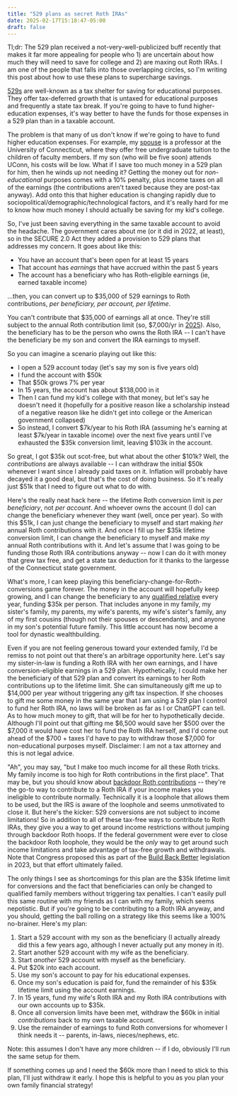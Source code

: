 ```yaml
---
title: "529 plans as secret Roth IRAs"
date: 2025-02-17T15:18:47-05:00
draft: false
---
```


Tl;dr: The 529 plan received a not-very-well-publicized buff recently that makes it far more appealing for people who 1) are uncertain about how much they will need to save for college and 2) are maxing out Roth IRAs. I am one of the people that falls into those overlapping circles, so I'm writing this post about how to use these plans to supercharge savings.

[529s](https://en.wikipedia.org/wiki/529_plan)  are well-known as a tax shelter for saving for educational purposes. They offer tax-deferred growth that is untaxed for educational purposes and frequently a state tax break. If you're going to have to fund higher-education expenses, it's way better to have the funds for those expenses in a 529 plan than in a taxable account.

The problem is that many of us don't know if we're going to have to fund higher education expenses. For example, my [spouse](https://www.kylieanglin.com) is a professor at the University of Connecticut, where they offer free undergraduate tuition to the children of faculty members. If my son (who will be five soon) attends UConn, his costs will be low. What if I save too much money in a 529 plan for him, then he winds up not needing it? Getting the money out for _non-educational_ purposes comes with a 10% penalty, plus income taxes on all of the earnings (the contributions aren't taxed because they are post-tax anyway). Add onto this that higher education is changing rapidly due to sociopolitical/demographic/technological factors, and it's really hard for me to know how much money I should actually be saving for my kid's college.

So, I've just been saving everything in the same taxable account to avoid the headache. The government cares about me (or it did in 2022, at least), so in the SECURE 2.0 Act they added a provision to 529 plans that addresses my concern. It goes about like this:

- You have an account that's been open for at least 15 years
- That account has _earnings_ that have accrued within the past 5 years
- The account has a beneficiary who has Roth-eligible earnings (ie, earned taxable income)

...then, you can convert up to $35,000 of 529 earnings to Roth contributions, _per beneficiary, per account, per lifetime_. 

You can't contribute that $35,000 of earnings all at once. They're still subject to the annual Roth contribution limit (so, $7,000/yr in [2025](https://www.schwab.com/ira/roth-ira/contribution-limits#:~:text=The%20maximum%20total%20annual%20contribution,re%20age%2050%20or%20older.)). Also, the beneficiary has to be the person who owns the Roth IRA -- I can't have the beneficiary be my son and convert the IRA earnings to myself.

So you can imagine a scenario playing out like this:
- I open a 529 account today (let's say my son is five years old)
- I fund the account with $50k
- That $50k grows 7% per year
- In 15 years, the account has about $138,000 in it
- Then I can fund my kid's college with that money, but let's say he doesn't need it (hopefully for a positive reason like a scholarship instead of a negative reason like he didn't get into college or the American government collapsed)
- So instead, I convert $7k/year to his Roth IRA (assuming he's earning at least $7k/year in taxable income) over the next five years until I've exhausted the $35k conversion limit, leaving $103k in the account.

So great, I got $35k out scot-free, but what about the other $101k? Well, the _contributions_ are always available -- I can withdraw the initial $50k whenever I want since I already paid taxes on it. Inflation will probably have decayed it a good deal, but that's the cost of doing business. So it's really just $51k that I need to figure out what to do with.

Here's the really neat hack here -- the lifetime Roth conversion limit is _per beneficiary_, not _per account_. And whoever owns the account (I do) can change the beneficiary whenever they want (well, once per year). So with this $51k, I can just change the beneficiary to myself and start making _her_ annual Roth contributions with it. And once I fill up her $35k lifetime conversion limit, I can change the beneficiary to myself and make _my_ annual Roth contributions with it. And let's assume that I was going to be funding those Roth IRA contributions anyway -- now I can do it with money that grew tax free, and get a state tax deduction for it thanks to the largesse of the Connecticut state government.

What's more, I can keep playing this beneficiary-change-for-Roth-conversions game forever. The money in the account will hopefully keep growing, and I can change the beneficiary to any [qualified relative](https://www.hartfordfunds.com/products/smart529/529-beneficiary.html) every year, funding $35k per person. That includes anyone in my family, my sister's family, my parents, my wife's parents, my wife's sister's family, any of my first cousins (though not their spouses or descendants), and anyone in my son's potential future family. This little account has now become a tool for dynastic wealthbuilding.

Even if you are not feeling generous toward your extended family, I'd be remiss to not point out that there's an arbitrage opportunity here. Let's say my sister-in-law is funding a Roth IRA with her own earnings, and I have conversion-eligible earnings in a 529 plan. Hypothetically, I could make her the beneficiary of that 529 plan and convert its earnings to her Roth contributions up to the lifetime limit. She can simultaneously gift me up to $14,000 per year without triggering any gift tax inspection. If she chooses to gift me some money in the same year that I am using a 529 plan I control to fund her Roth IRA, no laws will be broken as far as I or ChatGPT can tell. As to how much money to gift, that will be for her to hypothetically decide. Although I'll point out that gifting me $6,500 would save her $500 over the $7,000 it would have cost her to fund the Roth IRA herself, and I'd come out ahead of the $700 + taxes I'd have to pay to withdraw those $7,000 for non-educational purposes myself. Disclaimer: I am not a tax attorney and this is not legal advice.

"Ah", you may say, "but I make too much income for all these Roth tricks. My family income is too high for Roth contributions in the first place". That may be, but you should know about [backdoor Roth contributions](https://www.google.com/search?rls=en&q=backdoor+roth+contributions&ie=UTF-8&oe=UTF-8) -- they're the go-to way to contribute to a Roth IRA if your income makes you ineligible to contribute normally. Technically it is a loophole that allows them to be used, but the IRS is aware of the loophole and seems unmotivated to close it. But here's the kicker: 529 conversions are not subject to income limitations! So in addition to all of these tax-free ways to contribute to Roth IRAs, they give you a way to get around income restrictions without jumping through backdoor Roth hoops. If the federal government were ever to close the backdoor Roth loophole, they would be the _only_ way to get around such income limitations and take advantage of tax-free growth and withdrawals. Note that Congress proposed this as part of the [Build Back Better](https://smartasset.com/retirement/backdoor-roth-ira-preservation) legislation in 2023, but that effort ultimately failed.

The only things I see as shortcomings for this plan are the $35k lifetime limit for conversions and the fact that beneficiaries can only be changed to qualified family members without triggering tax penalties. I can't easily pull this same routine with my friends as I can with my family, which seems nepotistic. But if you're going to be contributing to a Roth IRA anyway, and you should, getting the ball rolling on a strategy like this seems like a 100% no-brainer. Here's my plan:

1. Start a 529 account with my son as the beneficiary (I actually already did this a few years ago, although I never actually put any money in it).
2. Start another 529 account with my wife as the beneficiary.
3. Start _another_ 529 account with myself as the beneficiary.
4. Put $20k into each account.
5. Use my son's account to pay for his educational expenses.
6. Once my son's education is paid for, fund the remainder of his $35k lifetime limit using the account earnings.
7. In 15 years, fund my wife's Roth IRA and my Roth IRA contributions with our own accounts up to $35k.
8. Once all conversion limits have been met, withdraw the $60k in initial _contributions_ back to my own taxable account.
9. Use the remainder of earnings to fund Roth conversions for whomever I think needs it -- parents, in-laws, nieces/nephews, etc.

Note: this assumes I don't have any more children -- if I do, obviously I'll run the same setup for them.

If something comes up and I need the $60k more than I need to stick to this plan, I'll just withdraw it early. I hope this is helpful to you as you plan your own family financial strategy!
